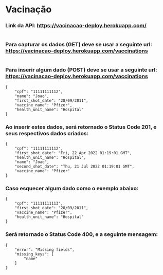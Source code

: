 # Vacinação

### Link da API: https://vacinacao-deploy.herokuapp.com/
#

### Para capturar os dados (GET) deve se usar a seguinte url: https://vacinacao-deploy.herokuapp.com/vaccinations
#

### Para inserir algum dado (POST) deve se usar a seguinte url: https://vacinacao-deploy.herokuapp.com/vaccinations

```
{
	"cpf": "11111111112",
	"name": "Joao",
	"first_shot_date": "28/09/2011",
	"vaccine_name": "Pfizer",
	"health_unit_name": "Hospital"
}
```

### Ao inserir estes dados, será retornado o Status Code 201, e seus respectivos dados criados: 

```
{
	"cpf": "11111111112",
	"first_shot_date": "Fri, 22 Apr 2022 01:19:01 GMT",
	"health_unit_name": "Hospital",
	"name": "Joao",
	"second_shot_date": "Thu, 21 Jul 2022 01:19:01 GMT",
	"vaccine_name": "Pfizer"
}
``` 

### Caso esquecer algum dado como o exemplo abaixo:

```
{
	"cpf": "11111111113",
	"first_shot_date": "28/09/2011",
	"vaccine_name": "Pfizer",
	"health_unit_name": "Hospital"
}
```

### Será retornado o Status Code 400, e a seguinte mensagem:

```
{
	"error": "Missing fields",
	"missing_keys": [
		"name"
	]
}
```

